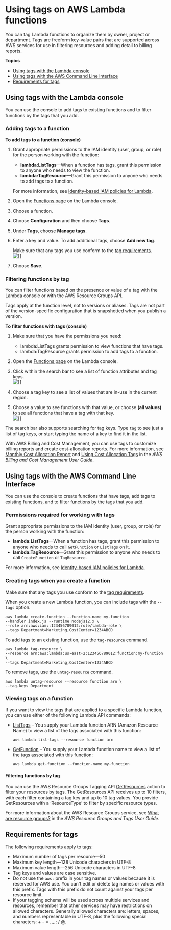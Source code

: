 # Using tags on AWS Lambda functions<a name="configuration-tags"></a>

You can tag Lambda functions to organize them by owner, project or department\. Tags are freeform key\-value pairs that are supported across AWS services for use in filtering resources and adding detail to billing reports\.

**Topics**
+ [Using tags with the Lambda console](#using-tags-with-the-console)
+ [Using tags with the AWS Command Line Interface](#configuration-tags-cli)
+ [Requirements for tags](#configuration-tags-restrictions)

## Using tags with the Lambda console<a name="using-tags-with-the-console"></a>

You can use the console to add tags to existing functions and to filter functions by the tags that you add\.

### Adding tags to a function<a name="configuration-tags-config"></a>

**To add tags to a function \(console\)**

1. Grant appropriate permissions to the IAM identity \(user, group, or role\) for the person working with the function:
   + **lambda:ListTags**—When a function has tags, grant this permission to anyone who needs to view the function\.
   + **lambda:TagResource**—Grant this permission to anyone who needs to add tags to a function\.

   For more information, see [Identity\-based IAM policies for Lambda](access-control-identity-based.md)\.

1. Open the [Functions page](https://console.aws.amazon.com/lambda/home#/functions) on the Lambda console\.

1. Choose a function\.

1. Choose **Configuration** and then choose **Tags**\.

1. Under **Tags**, choose **Manage tags**\.

1. Enter a key and value\. To add additional tags, choose **Add new tag**\.

   Make sure that any tags you use conform to the [tag requirements](#configuration-tags-restrictions)\.  
![\[\]](http://docs.aws.amazon.com/lambda/latest/dg/images/configuration-tags-add.png)

1. Choose **Save**\.

### Filtering functions by tag<a name="configuration-tags-filter"></a>

You can filter functions based on the presence or value of a tag with the Lambda console or with the AWS Resource Groups API\.

Tags apply at the function level, not to versions or aliases\. Tags are not part of the version\-specific configuration that is snapshotted when you publish a version\.

**To filter functions with tags \(console\)**

1. Make sure that you have the permissions you need:
   + lambda:ListTags grants permission to view functions that have tags\.
   + lambda:TagResource grants permission to add tags to a function\.

1. Open the [Functions page](https://console.aws.amazon.com/lambda/home#/functions) on the Lambda console\.

1. Click within the search bar to see a list of function attributes and tag keys\.  
![\[\]](http://docs.aws.amazon.com/lambda/latest/dg/images/configuration-tags-key.png)

1. Choose a tag key to see a list of values that are in\-use in the current region\.

1. Choose a value to see functions with that value, or choose **\(all values\)** to see all functions that have a tag with that key\.  
![\[\]](http://docs.aws.amazon.com/lambda/latest/dg/images/configuration-tags-value.png)

The search bar also supports searching for tag keys\. Type `tag` to see just a list of tag keys, or start typing the name of a key to find it in the list\.

With AWS Billing and Cost Management, you can use tags to customize billing reports and create cost\-allocation reports\. For more information, see [Monthly Cost Allocation Report](https://docs.aws.amazon.com/awsaccountbilling/latest/aboutv2/configurecostallocreport.html) and [Using Cost Allocation Tags](https://docs.aws.amazon.com/awsaccountbilling/latest/aboutv2/cost-alloc-tags.html) in the *AWS Billing and Cost Management User Guide*\.

## Using tags with the AWS Command Line Interface<a name="configuration-tags-cli"></a>

You can use the console to create functions that have tags, add tags to existing functions, and to filter functions by the tags that you add\.

### Permissions required for working with tags<a name="permissions-required-for-working-with-tags-cli"></a>

Grant appropriate permissions to the IAM identity \(user, group, or role\) for the person working with the function:
+ **lambda:ListTags**—When a function has tags, grant this permission to anyone who needs to call `GetFunction` or `ListTags` on it\.
+ **lambda:TagResource**—Grant this permission to anyone who needs to call `CreateFunction` or `TagResource`\.

For more information, see [Identity\-based IAM policies for Lambda](access-control-identity-based.md)\.

### Creating tags when you create a function<a name="creating-tags-when-you-create-a-function-cli"></a>

Make sure that any tags you use conform to the [tag requirements](#configuration-tags-restrictions)\.

When you create a new Lambda function, you can include tags with the `--tags` option\.

```
aws lambda create-function --function-name my-function
--handler index.js --runtime nodejs12.x \
--role arn:aws:iam::123456789012:role/lambda-role \
--tags Department=Marketing,CostCenter=1234ABCD
```

To add tags to an existing function, use the `tag-resource` command\. 

```
aws lambda tag-resource \
--resource arn:aws:lambda:us-east-2:123456789012:function:my-function \
--tags Department=Marketing,CostCenter=1234ABCD
```

To remove tags, use the `untag-resource` command\. 

```
aws lambda untag-resource --resource function arn \
--tag-keys Department
```

### Viewing tags on a function<a name="viewing-tags-on-a-function-cli"></a>

If you want to view the tags that are applied to a specific Lambda function, you can use either of the following Lambda API commands:
+ [ListTags](API_ListTags.md) – You supply your Lambda function ARN \(Amazon Resource Name\) to view a list of the tags associated with this function:

  ```
  aws lambda list-tags --resource function arn
  ```
+ [GetFunction](API_GetFunction.md) – You supply your Lambda function name to view a list of the tags associated with this function:

  ```
  aws lambda get-function --function-name my-function
  ```

#### Filtering functions by tag<a name="filtering-functions-by-tag-cli"></a>

You can use the AWS Resource Groups Tagging API [GetResources](https://docs.aws.amazon.com/resourcegroupstagging/latest/APIReference/API_GetResources.html) action to filter your resources by tags\. The GetResources API receives up to 10 filters, with each filter containing a tag key and up to 10 tag values\. You provide GetResources with a ‘ResourceType’ to filter by specific resource types\.

For more information about the AWS Resource Groups service, see [What are resource groups?](https://docs.aws.amazon.com/ARG/latest/userguide/resource-groups.html) in the *AWS Resource Groups and Tags User Guide*\. 

## Requirements for tags<a name="configuration-tags-restrictions"></a>

The following requirements apply to tags:
+ Maximum number of tags per resource—50
+ Maximum key length—128 Unicode characters in UTF\-8
+ Maximum value length—256 Unicode characters in UTF\-8
+ Tag keys and values are case sensitive\.
+ Do not use the `aws:` prefix in your tag names or values because it is reserved for AWS use\. You can't edit or delete tag names or values with this prefix\. Tags with this prefix do not count against your tags per resource limit\.
+ If your tagging schema will be used across multiple services and resources, remember that other services may have restrictions on allowed characters\. Generally allowed characters are: letters, spaces, and numbers representable in UTF\-8, plus the following special characters: \+ \- = \. \_ : / @\.

